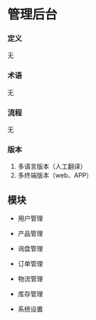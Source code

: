 # 管理后台

### 定义

无

### 术语

无

### 流程

无

### 版本

1. 多语言版本（人工翻译）
2. 多终端版本（web、APP）

## 模块

* 用户管理

* 产品管理

* 询盘管理

* 订单管理

* 物流管理

* 库存管理

* 系统设置




